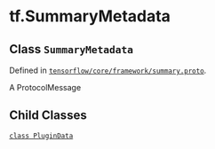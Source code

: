 <div itemscope itemtype="http://developers.google.com/ReferenceObject">
<meta itemprop="name" content="tf.SummaryMetadata" />
<meta itemprop="path" content="Stable" />
<meta itemprop="property" content="PluginData"/>
</div>

# tf.SummaryMetadata

## Class `SummaryMetadata`





Defined in [`tensorflow/core/framework/summary.proto`](https://www.tensorflow.org/code/tensorflow/core/framework/summary.proto).

A ProtocolMessage

## Child Classes
[`class PluginData`](../tf/SummaryMetadata/PluginData.md)

